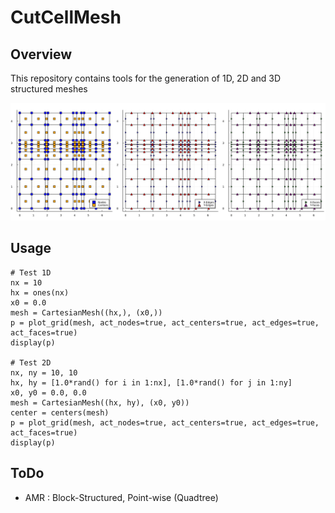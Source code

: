 # CutCellMesh

## Overview
This repository contains tools for the generation of 1D, 2D and 3D structured meshes

![Cartesian Mesh](img/cartesianmesh.png)

## Usage
```
# Test 1D
nx = 10
hx = ones(nx)
x0 = 0.0
mesh = CartesianMesh((hx,), (x0,))
p = plot_grid(mesh, act_nodes=true, act_centers=true, act_edges=true, act_faces=true)
display(p)

# Test 2D
nx, ny = 10, 10
hx, hy = [1.0*rand() for i in 1:nx], [1.0*rand() for j in 1:ny]
x0, y0 = 0.0, 0.0
mesh = CartesianMesh((hx, hy), (x0, y0))
center = centers(mesh)
p = plot_grid(mesh, act_nodes=true, act_centers=true, act_edges=true, act_faces=true)
display(p)
```

## ToDo
- AMR : Block-Structured, Point-wise (Quadtree)